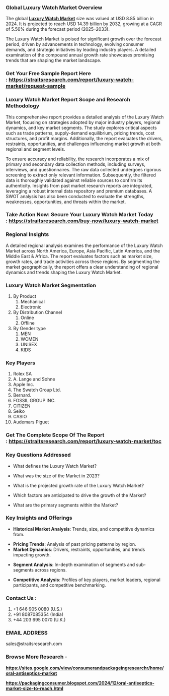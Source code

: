 <h3>Global Luxury Watch Market Overview</h3>
<p>The global <strong><a href="https://straitsresearch.com/report/luxury-watch-market">Luxury Watch Market</a></strong> size was valued at USD 8.85 billion in 2024. It is projected to reach USD 14.39 billion by 2032, growing at a CAGR of 5.56% during the forecast period (2025&ndash;2033).</p>
<p>The Luxury Watch Market is poised for significant growth over the forecast period, driven by advancements in technology, evolving consumer demands, and strategic initiatives by leading industry players. A detailed examination of the compound annual growth rate showcases promising trends that are shaping the market landscape.</p>
<h3><strong>Get Your Free Sample Report Here :&nbsp;<a href="https://straitsresearch.com/report/luxury-watch-market/request-sample"><u>https://straitsresearch.com/report/luxury-watch-market/request-sample</u></a></strong></h3>
<h3>Luxury Watch Market Report Scope and Research Methodology</h3>
<p>This comprehensive report provides a detailed analysis of the Luxury Watch Market, focusing on strategies adopted by major industry players, regional dynamics, and key market segments. The study explores critical aspects such as trade patterns, supply-demand equilibrium, pricing trends, cost structures, and profit margins. Additionally, the report evaluates the drivers, restraints, opportunities, and challenges influencing market growth at both regional and segment levels.</p>
<p>To ensure accuracy and reliability, the research incorporates a mix of primary and secondary data collection methods, including surveys, interviews, and questionnaires. The raw data collected undergoes rigorous screening to extract only relevant information. Subsequently, the filtered data is thoroughly validated against reliable sources to confirm its authenticity. Insights from past market research reports are integrated, leveraging a robust internal data repository and premium databases. A SWOT analysis has also been conducted to evaluate the strengths, weaknesses, opportunities, and threats within the market.</p>
<h3><strong>Take Action Now: Secure Your&nbsp;Luxury Watch Market Today :&nbsp;<a href="https://straitsresearch.com/buy-now/luxury-watch-market"><u>https://straitsresearch.com/buy-now/luxury-watch-market</u></a></strong></h3>
<h3>Regional Insights</h3>
<p>A detailed regional analysis examines the performance of the Luxury Watch Market across North America, Europe, Asia Pacific, Latin America, and the Middle East &amp; Africa. The report evaluates factors such as market size, growth rates, and trade activities across these regions. By segmenting the market geographically, the report offers a clear understanding of regional dynamics and trends shaping the Luxury Watch Market.</p>
<h3>Luxury Watch Market Segmentation</h3>
<ol>
<li>By Product
<ol>
<li>Mechanical</li>
<li>Electronic</li>
</ol>
</li>
<li>By Distribution Channel
<ol>
<li>Online</li>
<li>Offline</li>
</ol>
</li>
<li>By Gender type
<ol>
<li>MEN</li>
<li>WOMEN</li>
<li>UNISEX</li>
<li>KIDS</li>
</ol>
</li>
</ol>
<h3>Key Players</h3>
<ol>
<li>Rolex SA</li>
<li>A. Lange and Sohne</li>
<li>Apple Inc.</li>
<li>The Swatch Group Ltd.</li>
<li>Bernard.</li>
<li>FOSSIL GROUP INC.</li>
<li>CITIZEN</li>
<li>Seiko</li>
<li>CASIO</li>
<li>Audemars Piguet</li>
</ol>
<h3><strong>Get The Complete Scope Of The Report :&nbsp;<a href="https://straitsresearch.com/report/luxury-watch-market/toc">https://straitsresearch.com/report/luxury-watch-market/toc</a>&nbsp;</strong></h3>
<h3>Key Questions Addressed</h3>
<ul>
<li>What defines the Luxury Watch Market?</li>
</ul>
<ul>
<li>What was the size of the Market in 2023?</li>
</ul>
<ul>
<li>What is the projected growth rate of the Luxury Watch Market?</li>
</ul>
<ul>
<li>Which factors are anticipated to drive the growth of the Market?</li>
</ul>
<ul>
<li>What are the primary segments within the Market?</li>
</ul>
<h3>Key Insights and Offerings</h3>
<ul>
<li><strong>Historical Market Analysis</strong>: Trends, size, and competitive dynamics from.</li>
</ul>
<ul>
<li><strong>Pricing Trends</strong>: Analysis of past pricing patterns by region.</li>
<li><strong>Market Dynamics</strong>: Drivers, restraints, opportunities, and trends impacting growth.</li>
</ul>
<ul>
<li><strong>Segment Analysis</strong>: In-depth examination of segments and sub-segments across regions.</li>
</ul>
<ul>
<li><strong>Competitive Analysis</strong>: Profiles of key players, market leaders, regional participants, and competitive benchmarking.</li>
</ul>
<h3><strong>Contact Us :&nbsp;</strong></h3>
<ol>
<li>+1 646 905 0080 (U.S.)</li>
<li>+91 8087085354 (India)</li>
<li>+44 203 695 0070 (U.K.)</li>
</ol>
<h3><strong>EMAIL ADDRESS</strong></h3>
<p>sales@straitsresearch.com&nbsp;</p>
<h3><strong>Browse More Research -</strong></h3>
<p><strong><a href="https://sites.google.com/view/consumerandpackageingresearchr/home/oral-antiseptics-market">https://sites.google.com/view/consumerandpackageingresearchr/home/oral-antiseptics-market</a></strong></p>
<p><strong><a href="https://packagingconsumer.blogspot.com/2024/12/oral-antiseptics-market-size-to-reach.html">https://packagingconsumer.blogspot.com/2024/12/oral-antiseptics-market-size-to-reach.html</a><br /></strong></p>
